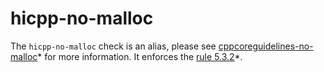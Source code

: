 hicpp-no-malloc
===============

The `hicpp-no-malloc` check is an alias, please see
[cppcoreguidelines-no-malloc](https://clang.llvm.org/extra/clang-tidy/checks/cppcoreguidelines-no-malloc.html)* for
more information. It enforces the
[rule 5.3.2](http://www.codingstandard.com/rule/5-3-2-allocate-memory-using-new-and-release-it-using-delete/)*.
